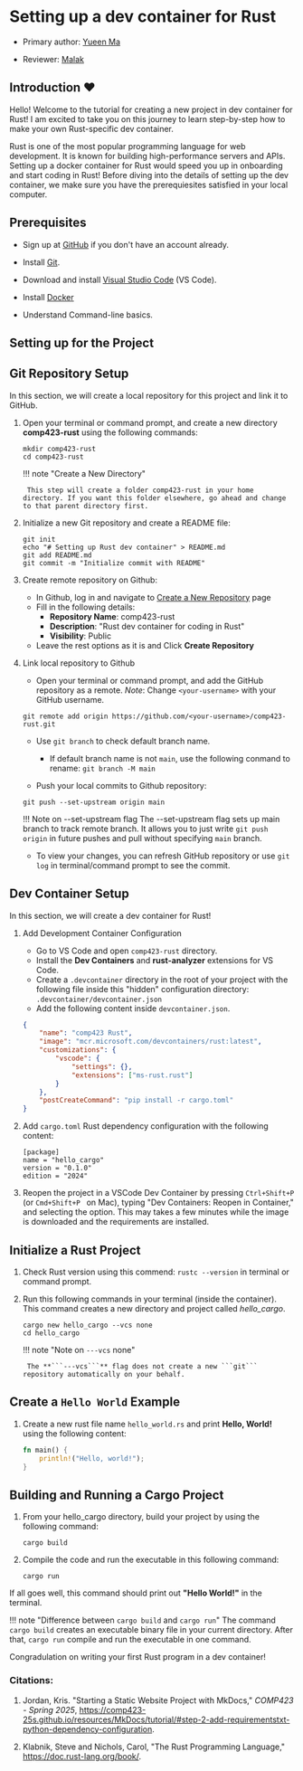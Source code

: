 # Setting up a dev container for Rust

* Primary author: [Yueen Ma](https://github.com/myueen)

* Reviewer: [Malak](https://github.com/malaksoubai)

## Introduction :heart:

Hello! Welcome to the tutorial for creating a new project in dev container for Rust! I am excited to take you on this journey to learn step-by-step how to make your own Rust-specific dev container. 

Rust is one of the most popular programming language for web development. It is known for building high-performance servers and APIs. Setting up a docker container for Rust would speed you up in onboarding and start coding in Rust! Before diving into the details of setting up the dev container, we make sure you have the prerequiesites satisfied in your local computer. 


## Prerequisites
- Sign up at [GitHub](https://github.com/) if you don't have an account already. 

- Install [Git](https://git-scm.com/book/en/v2/Getting-Started-Installing-Git). 

- Download and install [Visual Studio Code](https://code.visualstudio.com/) (VS Code). 

- Install [Docker](https://www.docker.com/products/docker-desktop/)

- Understand Command-line basics. 


## **Setting up for the Project**

## Git Repository Setup
In this section, we will create a local repository for this project and link it to GitHub. 

1. Open your terminal or command prompt, and create a new directory **comp423-rust** using the following commands: 

    ```console
    mkdir comp423-rust
    cd comp423-rust
    ```

    !!! note "Create a New Directory"

        This step will create a folder comp423-rust in your home directory. If you want this folder elsewhere, go ahead and change to that parent directory first. 

 
2. Initialize a new Git repository and create a README file: 

    ```console
    git init
    echo "# Setting up Rust dev container" > README.md
    git add README.md
    git commit -m "Initialize commit with README"
    ```


3. Create remote repository on Github: 
    - In Github, log in and navigate to [Create a New Repository](https://github.com/new) page
    - Fill in the following details: 
        - **Repository Name**: comp423-rust
        - **Description**: "Rust dev container for coding in Rust"
        - **Visibility**: Public
    - Leave the rest options as it is and Click **Create Repository**


4. Link local repository to Github
    - Open your terminal or command prompt, and add the GitHub repository as a remote. *Note*: Change ```<your-username>``` with your GitHub username. 

    ```console
    git remote add origin https://github.com/<your-username>/comp423-rust.git
    ```

    - Use ```git branch``` to check default branch name. 
        - If default branch name is not ```main```, use the following conmand to rename: ```git branch -M main```

    - Push your local commits to Github repository:

    ```console
    git push --set-upstream origin main
    ```
    !!! Note on --set-upstream flag
        The --set-upstream flag sets up main branch to track remote branch. It allows you to just write ```git push origin``` in future pushes and pull without specifying ```main``` branch. 

    - To view your changes, you can refresh GitHub repository or use ```git log``` in terminal/command prompt to see the commit. 




## Dev Container Setup
In this section, we will create a dev container for Rust! 

1. Add Development Container Configuration
    - Go to VS Code and open ```comp423-rust``` directory. 
    - Install the **Dev Containers** and **rust-analyzer** extensions for VS Code. 
    - Create a ```.devcontainer``` directory in the root of your project with the following file inside this "hidden" configuration directory: ```.devcontainer/devcontainer.json```
    - Add the following content inside ```devcontainer.json```. 

    ```json
    {
        "name": "comp423 Rust",
        "image": "mcr.microsoft.com/devcontainers/rust:latest",
        "customizations": {
            "vscode": {
                "settings": {},
                "extensions": ["ms-rust.rust"]
            }
        },
        "postCreateCommand": "pip install -r cargo.toml"
    }
    ```


2. Add ```cargo.toml``` Rust dependency configuration with the following content: 
    
    ```
    [package]
    name = "hello_cargo"
    version = "0.1.0"
    edition = "2024"
    ```

3. Reopen the project in a VSCode Dev Container by pressing ```Ctrl+Shift+P``` (or ```Cmd+Shift+P ``` on Mac), typing "Dev Containers: Reopen in Container," and selecting the option. This may takes a few minutes while the image is downloaded and the requirements are installed.





## Initialize a Rust Project
1. Check Rust version using this commend: ```rustc --version``` in terminal or command prompt.

2. Run this following commands in your terminal (inside the container). This command creates a new directory and project called *hello_cargo*. 

    ```console
    cargo new hello_cargo --vcs none
    cd hello_cargo
    ```

    !!! note "Note on ```---vcs``` none"

        The **```---vcs```** flag does not create a new ```git``` repository automatically on your behalf. 




## Create a ```Hello World``` Example
1. Create a new rust file name ```hello_world.rs``` and print **Hello, World!** using the following content: 

    ```rust
    fn main() {
        println!("Hello, world!");
    }
    ```



## Building and Running a Cargo Project
1. From your hello_cargo directory, build your project by using the following command:  

    ```console
    cargo build
    ```
    
2. Compile the code and run the executable in this following command:

    ```console
    cargo run
    ```

If all goes well, this command should print out **"Hello World!"** in the terminal.

!!! note "Difference between ```cargo build``` and ```cargo run```"
    The command ```cargo build``` creates an executable binary file in your current directory. After that, ```cargo run``` compile and run the executable in one command. 

Congradulation on writing your first Rust program in a dev container! 




### Citations: 
1. Jordan, Kris. "Starting a Static Website Project with MkDocs," _COMP423 - Spring 2025_, https://comp423-25s.github.io/resources/MkDocs/tutorial/#step-2-add-requirementstxt-python-dependency-configuration. 

2. Klabnik, Steve and Nichols, Carol, "The Rust Programming Language," https://doc.rust-lang.org/book/.